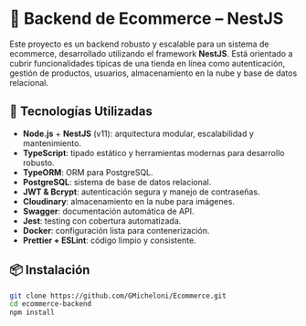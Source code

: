 # 🛒 Backend de Ecommerce – NestJS

Este proyecto es un backend robusto y escalable para un sistema de ecommerce, desarrollado utilizando el framework **NestJS**. Está orientado a cubrir funcionalidades típicas de una tienda en línea como autenticación, gestión de productos, usuarios, almacenamiento en la nube y base de datos relacional.

## 🚀 Tecnologías Utilizadas

- **Node.js** + **NestJS** (v11): arquitectura modular, escalabilidad y mantenimiento.
- **TypeScript**: tipado estático y herramientas modernas para desarrollo robusto.
- **TypeORM**: ORM para PostgreSQL.
- **PostgreSQL**: sistema de base de datos relacional.
- **JWT & Bcrypt**: autenticación segura y manejo de contraseñas.
- **Cloudinary**: almacenamiento en la nube para imágenes.
- **Swagger**: documentación automática de API.
- **Jest**: testing con cobertura automatizada.
- **Docker**: configuración lista para contenerización.
- **Prettier + ESLint**: código limpio y consistente.

## 📦 Instalación

```bash
git clone https://github.com/GMicheloni/Ecommerce.git
cd ecommerce-backend
npm install
